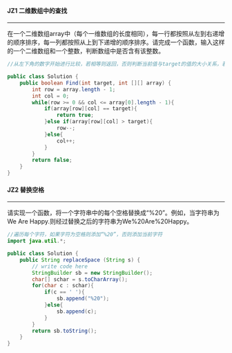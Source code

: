 #### JZ1 二维数组中的查找
----
在一个二维数组array中（每个一维数组的长度相同），每一行都按照从左到右递增的顺序排序，每一列都按照从上到下递增的顺序排序。请完成一个函数，输入这样的一个二维数组和一个整数，判断数组中是否含有该整数。

```Java
//从左下角的数字开始进行比较，若相等则返回，否则判断当前值与target的值的大小关系，若当前值大于target，row--；若当前值小于target，则col++；

public class Solution {
    public boolean Find(int target, int [][] array) {
        int row = array.length - 1;
        int col = 0;
        while(row >= 0 && col <= array[0].length - 1){
            if(array[row][col] == target){
                return true;
            }else if(array[row][col] > target){
                row--;
            }else{
                col++;
            }
        }
        return false;
    }
}
```


#### JZ2 替换空格
----
请实现一个函数，将一个字符串中的每个空格替换成“%20”。例如，当字符串为We Are Happy.则经过替换之后的字符串为We%20Are%20Happy。

```Java
//遍历每个字符，如果字符为空格则添加“%20”，否则添加当前字符
import java.util.*;

public class Solution {
    public String replaceSpace (String s) {
        // write code here
        StringBuilder sb = new StringBuilder();
        char[] schar = s.toCharArray();
        for(char c : schar){
            if(c == ' '){
                sb.append("%20");
            }else{
                sb.append(c);
            }
        }
        return sb.toString();
    }
}
```